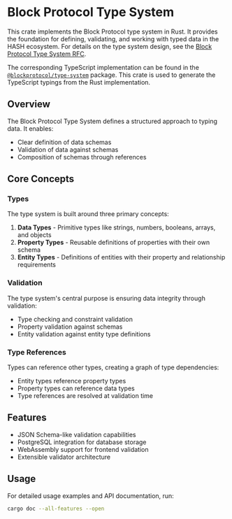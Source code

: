 # Block Protocol Type System

This crate implements the Block Protocol type system in Rust. It provides the foundation for defining, validating, and working with typed data in the HASH ecosystem. For details on the type system design, see the [Block Protocol Type System RFC](https://github.com/blockprotocol/blockprotocol/blob/main/rfcs/text/0352-graph-type-system.md).

The corresponding TypeScript implementation can be found in the [`@blockprotocol/type-system`](../typescript) package. This crate is used to generate the TypeScript typings from the Rust implementation.

## Overview

The Block Protocol Type System defines a structured approach to typing data. It enables:

- Clear definition of data schemas
- Validation of data against schemas
- Composition of schemas through references

## Core Concepts

### Types

The type system is built around three primary concepts:

1. **Data Types** - Primitive types like strings, numbers, booleans, arrays, and objects
2. **Property Types** - Reusable definitions of properties with their own schema
3. **Entity Types** - Definitions of entities with their property and relationship requirements

### Validation

The type system's central purpose is ensuring data integrity through validation:

- Type checking and constraint validation
- Property validation against schemas
- Entity validation against entity type definitions

### Type References

Types can reference other types, creating a graph of type dependencies:

- Entity types reference property types
- Property types can reference data types
- Type references are resolved at validation time

## Features

- JSON Schema-like validation capabilities
- PostgreSQL integration for database storage
- WebAssembly support for frontend validation
- Extensible validator architecture

## Usage

For detailed usage examples and API documentation, run:

```sh
cargo doc --all-features --open
```
